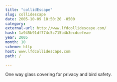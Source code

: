 ```yaml
---
title: "collidEscape"
slug: collidescape
date: 2005-10-09 18:50:20 -0500
category: 
external-url: http://www.lfdcollidescape.com/
hash: 1a945b91df774c5c715b4b3ecdcefeae
year: 2005
month: 10
scheme: http
host: www.lfdcollidescape.com
path: /

---
```


One way glass covering for privacy and bird safety.
